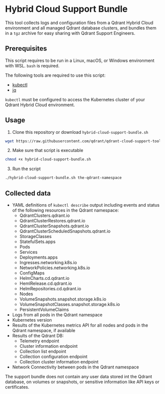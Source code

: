 # Hybrid Cloud Support Bundle

This tool collects logs and configuration files from a Qdrant Hybrid Cloud environment and all managed Qdrant database clusters, and bundles them in a `tgz` archive for easy sharing with Qdrant Support Engineers.

## Prerequisites

This script requires to be run in a Linux, macOS, or Windows environment with WSL. `bash` is required.

The following tools are required to use this script:

- [kubectl](https://kubernetes.io/docs/tasks/tools/install-kubectl/)
- [jq](https://jqlang.github.io/jq/download/)

`kubectl` must be configured to access the Kubernetes cluster of your Qdrant Hybrid Cloud environment.

## Usage

1. Clone this repository or download `hybrid-cloud-support-bundle.sh`
```bash
wget https://raw.githubusercontent.com/qdrant/qdrant-cloud-support-tools/main/hybrid-cloud-support-bundle/hybrid-cloud-support-bundle.sh 
```
2. Make sure that script is executable
```bash
chmod +x hybrid-cloud-support-bundle.sh
```
3. Run the script
```bash
./hybrid-cloud-support-bundle.sh the-qdrant-namespace
```

## Collected data

* YAML definitions of `kubectl describe` output including events and status of the following resources in the Qdrant namespace:
  * QdrantClusters.qdrant.io
  * QdrantClusterRestores.qdrant.io
  * QdrantClusterSnapshots.qdrant.io
  * QdrantClusterScheduledSnapshots.qdrant.io
  * StorageClasses
  * StatefulSets.apps
  * Pods
  * Services
  * Deployments.apps
  * Ingresses.networking.k8s.io
  * NetworkPolicies.networking.k8s.io
  * ConfigMaps
  * HelmCharts.cd.qdrant.io
  * HemlRelease.cd.qdrant.io
  * HelmRepositories.cd.qdrant.io
  * Nodes
  * VolumeSnapshots.snapshot.storage.k8s.io
  * VolumeSnapshotClasses.snapshot.storage.k8s.io
  * PersistentVolumeClaims
* Logs from all pods in the Qdrant namespace
* Kubernetes version
* Results of the Kubernetes metrics API for all nodes and pods in the Qdrant namespace, if available
* Results of the Qdrant DB:
  * Telemetry endpoint
  * Cluster information endpoint
  * Collection list endpoint
  * Collection configuration endpoint
  * Collection cluster information endpoint
* Network Connectivity between pods in the Qdrant namespace

The support bundle does not contain any user data stored int the Qdrant database, on volumes or snapshots, or sensitive information like API keys or certificates.
